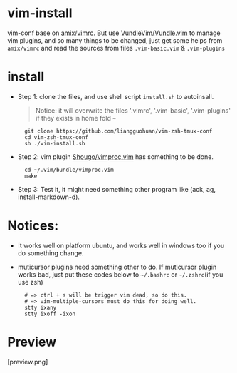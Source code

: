 # vim-install
vim-conf base on [amix/vimrc](https://github.com/amix/vimrc). But use [ VundleVim/Vundle.vim ](https://github.com/VundleVim/Vundle.vim) to manage vim plugins,
and so many things to be changed, just get some helps from `amix/vimrc` and read the sources from files `.vim-basic.vim` & `.vim-plugins`

# install

- Step 1: clone the files, and use shell script `install.sh` to autoinsall.
  > Notice: it will overwrite the files '.vimrc', '.vim-basic', '.vim-plugins' if they exists in home fold `~`

        git clone https://github.com/liangguohuan/vim-zsh-tmux-conf
        cd vim-zsh-tmux-conf
        sh ./vim-install.sh

- Step 2: vim plugin [Shougo/vimproc.vim](https://github.com/Shougo/vimproc.vim) has something to be done.

        cd ~/.vim/bundle/vimproc.vim
        make

- Step 3: Test it, it might need something other program like (ack, ag, install-markdown-d).

# Notices:
- It works well on platform ubuntu, and works well in windows too if you do something change.
- muticursor plugins need something other to do. If muticursor plugin works bad, just put these codes below to `~/.bashrc` or `~/.zshrc`(if you use zsh)

        # => ctrl + s will be trigger vim dead, so do this.
        # => vim-multiple-cursors must do this for doing well.
        stty ixany
        stty ixoff -ixon


# Preview
[preview.png]
